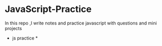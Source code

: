 # JavaScript-Practice
In this repo ,I write notes and practice javascript with questions and mini projects 
* js practice *
